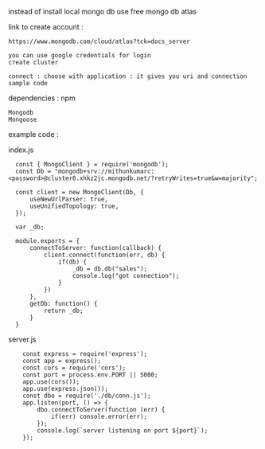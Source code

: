 instead of install local mongo db
use free mongo db atlas


link to create account : 

    https://www.mongodb.com/cloud/atlas?tck=docs_server

    you can use google credentials for login
    create cluster

    connect : choose with application : it gives you uri and connection sample code
    
  
dependencies : npm

    Mongodb
    Mongoose
    
example code : 

index.js

      const { MongoClient } = require('mongodb');
      const Db = "mongodb+srv://mithunkumarc:<password>@cluster0.xhkz2jc.mongodb.net/?retryWrites=true&w=majority";

      const client = new MongoClient(Db, {
          useNewUrlParser: true,
          useUnifiedTopology: true,
      });

      var _db;

      module.exports = {
          connectToServer: function(callback) {
              client.connect(function(err, db) {
                  if(db) {
                      _db = db.db("sales");
                      console.log("got connection");
                  }
              })
          },
          getDb: function() {
              return _db;
          }
      }
      
      
server.js

        const express = require('express');
        const app = express();
        const cors = require('cors');
        const port = process.env.PORT || 5000;
        app.use(cors());
        app.use(express.json());
        const dbo = require('./db/conn.js');
        app.listen(port, () => {
            dbo.connectToServer(function (err) {
                if(err) console.error(err);
            });
            console.log(`server listening on port ${port}`);
        });
